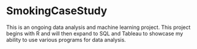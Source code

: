 # SmokingCaseStudy

This is an ongoing data analysis and machine learning project. This project begins with R and will then expand to SQL and Tableau to showcase my ability to use various programs for data analysis.
